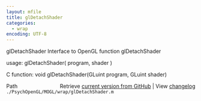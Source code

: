 ```yaml
---
layout: mfile
title: glDetachShader
categories:
  - wrap
encoding: UTF-8
---
```


glDetachShader  Interface to OpenGL function glDetachShader

usage:  glDetachShader\( program, shader \)

C function:  void glDetachShader\(GLuint program, GLuint shader\)


<div class="code_header" style="text-align:right;">
  <span style="float:left;">Path&nbsp;&nbsp;</span> <span class="counter">Retrieve <a href=
  "https://raw.github.com/Psychtoolbox-3/Psychtoolbox-3/beta/./PsychOpenGL/MOGL/wrap/glDetachShader.m">current version from GitHub</a> | View <a href=
  "https://github.com/Psychtoolbox-3/Psychtoolbox-3/commits/beta/./PsychOpenGL/MOGL/wrap/glDetachShader.m">changelog</a></span>
</div>
<div class="code">
  <code>./PsychOpenGL/MOGL/wrap/glDetachShader.m</code>
</div>
